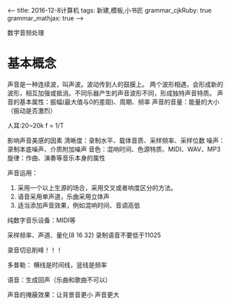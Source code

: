 <--
title: 2016-12-8计算机 
tags: 新建,模板,小书匠
grammar_cjkRuby: true
grammar_mathjax: true
-->

数字音频处理

# 基本概念
声音是一种连续波，叫声波。波动传到人的鼓膜上。
两个波形相遇，会形成新的波形，相互加强或抵消。不同乐器产生的声音波形不同，形成独特声音特质。
声音的基本属性：振幅(最大值与0的差距)、周期、频率
声音的音量：能量的大小（振动是否激烈）

人耳:20~20k
f = 1/T

影响声音美感的因素
清晰度：录制水平、载体音质、采样频率、采样位数
噪声：录制本底噪声、介质附加噪声
音色：混响时间、色源特质、MIDI、WAV、MP3
旋律：作曲、演奏等音乐本身的属性

声音运用：
1. 采用一个以上生源的场合，采用交叉或者响度区分的方法。
2. 语音采用单声道，乐曲采用立体声
3. 适当添加声音效果，例如混响时间、音调高低

纯数字音乐设备：MIDI等

采样频率、声道、量化(8 16 32)
录制语音不要低于11025

录音切忌削峰！！！

多普勒：
横线是时间线，竖线是频率

语音：生成回声（乐曲和歌曲不可以）

声音的掩蔽效果：让背景音更小 声音更大
